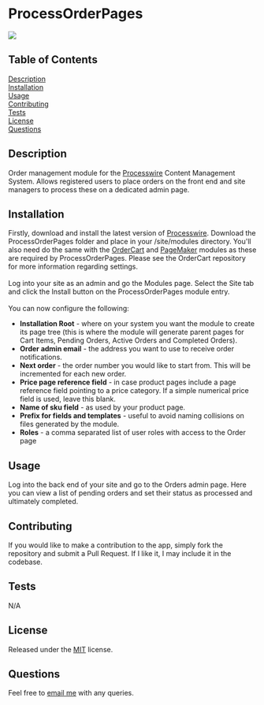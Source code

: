 # ProcessOrderPages

  [<img src="https://img.shields.io/badge/License-MIT-yellow.svg">](https://opensource.org/licenses/MIT)

  ## Table of Contents

  [Description](#description)<br />[Installation](#installation)<br />[Usage](#usage)<br />[Contributing](#contributing)<br />[Tests](#tests)<br />[License](#license)<br />[Questions](#questions)<br />

  ## Description

  Order management module for the [Processwire](https://processwire.com) Content Management System. Allows registered users to place orders on the front end and site managers to process these on a dedicated admin page.
  
  ## Installation
  
  Firstly, download and install the latest version of [Processwire](https://processwire.com). Download the ProcessOrderPages folder and place in your /site/modules directory. You'll also need do the same with the [OrderCart](https://github.com/paulashby/OrderCart) and [PageMaker](https://github.com/paulashby/PageMaker) modules as these are required by ProcessOrderPages. Please see the OrderCart repository for more information regarding settings.<br /><br />Log into your site as an admin and go the Modules page. Select the Site tab and click the Install button on the ProcessOrderPages module entry.<br /><br />You can now configure the following:
  - **Installation Root** - where on your system you want the module to create its page tree (this is where the module will generate parent pages for Cart Items, Pending Orders, Active Orders and Completed Orders).
  - **Order admin email** - the address you want to use to receive order notifications.
  - **Next order** - the order number you would like to start from. This will be incremented for each new order.
  - **Price page reference field** - in case product pages include a page reference field pointing to a price category. If a simple numerical price field is used, leave this blank.
  - **Name of sku field** - as used by your product page.
  - **Prefix for fields and templates** - useful to avoid naming collisions on files generated by the module.
  - **Roles** - a comma separated list of user roles with access to the Order page
  
  ## Usage
  
  Log into the back end of your site and go to the Orders admin page. Here you can view a list of pending orders and set their status as processed and ultimately completed. 
  
  ## Contributing
  
  If you would like to make a contribution to the app, simply fork the repository and submit a Pull Request. If I like it, I may include it in the codebase.
  
  ## Tests
  
  N/A
  
  ## License
  
  Released under the [MIT](https://opensource.org/licenses/MIT) license.
  
  ## Questions
  
  Feel free to [email me](mailto:paul@primitive.co?subject=ProcessOrderPages%20query%20from%20GitHub) with any queries.